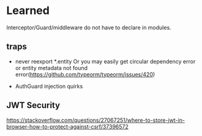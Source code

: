 # Learned

Interceptor/Guard/middleware do not have to declare in modules.

## traps

- never reexport *.entity
  Or you may easily get circular dependency error or entity metadata not found error(https://github.com/typeorm/typeorm/issues/420)

- AuthGuard injection quirks

## JWT Security

https://stackoverflow.com/questions/27067251/where-to-store-jwt-in-browser-how-to-protect-against-csrf/37396572
